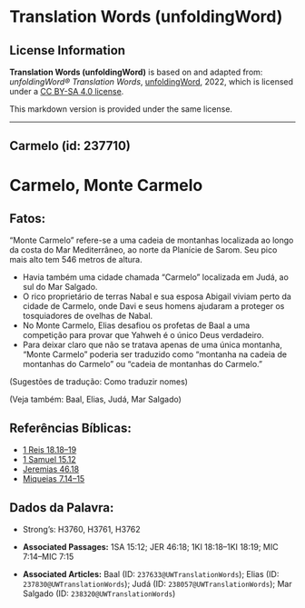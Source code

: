 # Translation Words (unfoldingWord)

## License Information

**Translation Words (unfoldingWord)** is based on and adapted from: _unfoldingWord® Translation Words_, [unfoldingWord](https://unfoldingword.org/utw), 2022, which is licensed under a [CC BY-SA 4.0 license](https://creativecommons.org/licenses/by-sa/4.0/legalcode.en).

This markdown version is provided under the same license.



--------------------------------

## Carmelo (id: 237710)

Carmelo, Monte Carmelo
======================

Fatos:
------

“Monte Carmelo” refere\-se a uma cadeia de montanhas localizada ao longo da costa do Mar Mediterrâneo, ao norte da Planície de Sarom. Seu pico mais alto tem 546 metros de altura.

* Havia também uma cidade chamada “Carmelo” localizada em Judá, ao sul do Mar Salgado.
* O rico proprietário de terras Nabal e sua esposa Abigail viviam perto da cidade de Carmelo, onde Davi e seus homens ajudaram a proteger os tosquiadores de ovelhas de Nabal.
* No Monte Carmelo, Elias desafiou os profetas de Baal a uma competição para provar que Yahweh é o único Deus verdadeiro.
* Para deixar claro que não se tratava apenas de uma única montanha, “Monte Carmelo” poderia ser traduzido como “montanha na cadeia de montanhas do Carmelo” ou “cadeia de montanhas do Carmelo.”

(Sugestões de tradução: Como traduzir nomes)

(Veja também: Baal, Elias, Judá, Mar Salgado)

Referências Bíblicas:
---------------------

* [1 Reis 18\.18–19](https://ref.ly/1Kgs18:18-1Kgs18:19)
* [1 Samuel 15\.12](https://ref.ly/1Sam15:12)
* [Jeremias 46\.18](https://ref.ly/Jer46:18)
* [Miqueias 7\.14–15](https://ref.ly/Mic7:14-Mic7:15)

Dados da Palavra:
-----------------

* Strong’s: H3760, H3761, H3762

* **Associated Passages:** 1SA 15:12; JER 46:18; 1KI 18:18–1KI 18:19; MIC 7:14–MIC 7:15
* **Associated Articles:** Baal (ID: `237633@UWTranslationWords`); Elias (ID: `237830@UWTranslationWords`); Judá (ID: `238057@UWTranslationWords`); Mar Salgado (ID: `238320@UWTranslationWords`)

